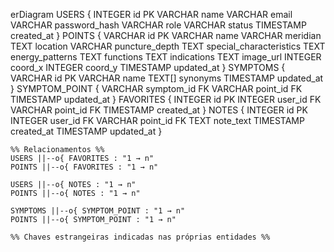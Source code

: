 erDiagram
    USERS {
        INTEGER id PK
        VARCHAR name
        VARCHAR email
        VARCHAR password_hash
        VARCHAR role
        VARCHAR status
        TIMESTAMP created_at
    }
    POINTS {
        VARCHAR id PK
        VARCHAR name
        VARCHAR meridian
        TEXT location
        VARCHAR puncture_depth
        TEXT special_characteristics
        TEXT energy_patterns
        TEXT functions
        TEXT indications
        TEXT image_url
        INTEGER coord_x
        INTEGER coord_y
        TIMESTAMP updated_at
    }
    SYMPTOMS {
        VARCHAR id PK
        VARCHAR name
        TEXT[] synonyms
        TIMESTAMP updated_at
    }
    SYMPTOM_POINT {
        VARCHAR symptom_id FK
        VARCHAR point_id FK
        TIMESTAMP updated_at
    }
    FAVORITES {
        INTEGER id PK
        INTEGER user_id FK
        VARCHAR point_id FK
        TIMESTAMP created_at
    }
    NOTES {
        INTEGER id PK
        INTEGER user_id FK
        VARCHAR point_id FK
        TEXT note_text
        TIMESTAMP created_at
        TIMESTAMP updated_at
    }

    %% Relacionamentos %%
    USERS ||--o{ FAVORITES : "1 → n"
    POINTS ||--o{ FAVORITES : "1 → n"

    USERS ||--o{ NOTES : "1 → n"
    POINTS ||--o{ NOTES : "1 → n"

    SYMPTOMS ||--o{ SYMPTOM_POINT : "1 → n"
    POINTS ||--o{ SYMPTOM_POINT : "1 → n"

    %% Chaves estrangeiras indicadas nas próprias entidades %%
